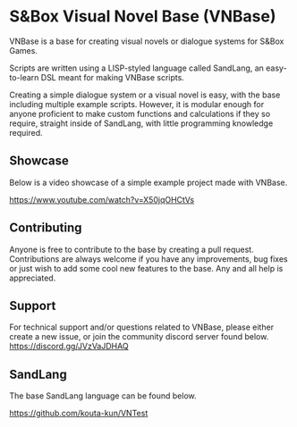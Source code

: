# S&Box Visual Novel Base (VNBase)

VNBase is a base for creating visual novels or dialogue systems for S&Box Games.

Scripts are written using a LISP-styled language called SandLang, an easy-to-learn DSL meant for making VNBase scripts.

Creating a simple dialogue system or a visual novel is easy, with the base including multiple example scripts. However, it is modular enough for anyone proficient to make custom functions and calculations if they so require, straight inside of SandLang, with little programming knowledge required.

## Showcase

Below is a video showcase of a simple example project made with VNBase.

https://www.youtube.com/watch?v=X50jqOHCtVs

## Contributing

Anyone is free to contribute to the base by creating a pull request. Contributions are always welcome if you have any improvements, bug fixes or just wish to add some cool new features to the base. Any and all help is appreciated.

## Support

For technical support and/or questions related to VNBase, please either create a new issue, or join the community discord server found below.
https://discord.gg/JVzVaJDHAQ

## SandLang

The base SandLang language can be found below.

https://github.com/kouta-kun/VNTest

